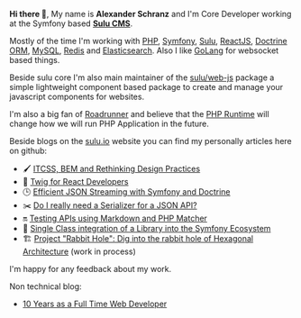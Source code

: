 **Hi there 👋**, My name is **Alexander Schranz** and I'm Core Developer working at the Symfony based [**Sulu CMS**](https://github.com/sulu/).

Mostly of the time I'm working with [PHP](https://github.com/php/php-src/), [Symfony](github.com/symfony/symfony/), [Sulu](github.com/sulu/sulu/), [ReactJS](https://github.com/facebook/react), [Doctrine ORM](https://github.com/doctrime/orm),  [MySQL](https://github.com/mysql/mysql-server), [Redis](https://github.com/redis/redis) and [Elasticsearch](https://github.com/elastic/elasticsearch). Also I like [GoLang](https://golang.org/) for websocket based things.

Beside sulu core I'm also main maintainer of the [sulu/web-js](https://github.com/sulu/web-js) package a simple lightweight component based package to create and manage your javascript components for websites.

I'm also a big fan of [Roadrunner](https://github.com/spiral/roadrunner) and believe that the [PHP Runtime](https://github.com/php-runtime/runtime) will change how we will run PHP Application in the future. 

Beside blogs on the [sulu.io](https://sulu.io) website you can find my personally articles here on github:

- 🖌️ [ITCSS, BEM and Rethinking Design Practices](https://github.com/alexander-schranz/itcss)
- 🥬 [Twig for React Developers](https://github.com/alexander-schranz/twig-for-react-devs)
- 🕒 [Efficient JSON Streaming with Symfony and Doctrine](https://github.com/alexander-schranz/efficient-json-streaming-with-symfony-doctrine)
- ✂️ [Do I really need a Serializer for a JSON API?](https://github.com/alexander-schranz/do-we-really-need-a-serializer)
- 🔛 [Testing APIs using Markdown and PHP Matcher](https://github.com/alexander-schranz/markdown-based-api-testing)
- 🧶 [Single Class integration of a Library into the Symfony Ecosystem](https://github.com/alexander-schranz/single-class-symfony-integraton-class)
- 🏗️ [Project "Rabbit Hole": Dig into the rabbit hole of Hexagonal Architecture](https://github.com/alexander-schranz/hexagonal-architecture-study) (work in process)

I'm happy for any feedback about my work.

Non technical blog:

 - [10 Years as a Full Time Web Developer](https://github.com/alexander-schranz/ten-years-as-a-web-developer)
